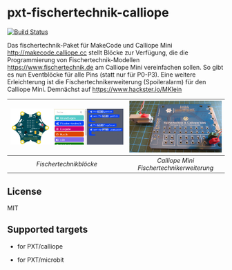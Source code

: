 # pxt-fischertechnik-calliope
[![Build Status](https://travis-ci.org/MKleinSB/pxt-fischertechnik-calliope.svg?branch=master)](https://travis-ci.org/MKleinSB/pxt-fischertechnik-calliope)

Das fischertechnik-Paket für MakeCode und Calliope Mini http://makecode.calliope.cc stellt Blöcke zur Verfügung, die die Programmierung von Fischertechnik-Modellen https://www.fischertechnik.de am Calliope Mini vereinfachen sollen. So gibt es nun Eventblöcke für alle Pins (statt nur für P0-P3).
Eine weitere Erleichterung ist die Fischertechnikerweiterung (Spoileralarm) für den Calliope Mini. Demnächst auf https://www.hackster.io/MKlein


| ![Fischertechnik Blöcke](https://github.com/MKleinSB/pxt-fischertechnik-calliope/blob/master/pics/ft0.png "Fischertechnik Blöcke") | ![Erweiterung](https://github.com/MKleinSB/pxt-fischertechnik-calliope/blob/master/pics/ft00.png "Erweiterung") |
| :----------------------------------------------------------------------------------------------: | :----------------------------------------------------------------------------------------------------: |
|                                            _Fischertechnikblöcke_                                            |                                   _Calliope Mini Fischertechnikerweiterung_                                   |
## License

MIT

## Supported targets

* for PXT/calliope

* for PXT/microbit
